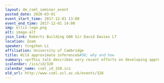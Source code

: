 ```yaml
---
layout: dm_csml_seminar_event
posted_date: 2020-03-01
event_start_time: 2017-12-01 13:00
event_end_time: 2017-12-01 14:00
img: ellis-logo.png
alt: image-alt
join_link: Roberts Building G08 Sir David Davies LT
location: Zoom
speaker: Yingzhen Li
affiliation: University of Cambridge
title: Wild approximate inference&#58; why and how
summary: <p>This talk describes very recent efforts on developing approximate inference algorithms that enables approximations of arbitrary form. I will start by revisiting fundamental tractability issues of Bayesian computation and argue that density evaluation of the approximate posterior is mostly unnecessary. Then I will present 4 different categories of wild approximate inference methods that has been explored recently, with the focus on two of them developed by myself and colleagues. I will briefly cover&#58; 1. the amortised MCMC algorithm that improves the approximate posterior by following the particle update of a valid MCMC sampler; and 2. a gradient estimation method that allow variational inference to be applied to those approximate distributions without a tractable density. </p>
icalendar: /ics/id/328
calendar_name: csml_id_328.ics
old_url: http://www.csml.ucl.ac.uk/events/328
---
```

